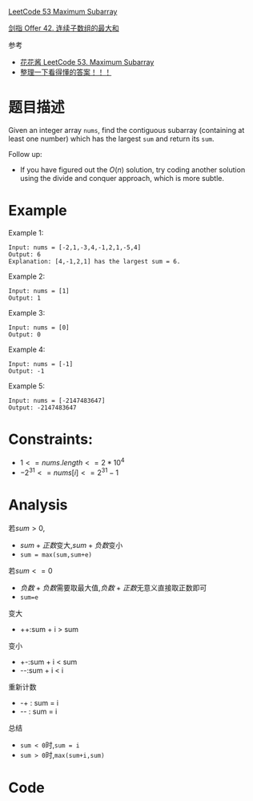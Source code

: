 [LeetCode 53 Maximum Subarray](https://leetcode-cn.com/problems/maximum-subarray/)

[剑指 Offer 42. 连续子数组的最大和](https://leetcode-cn.com/problems/lian-xu-zi-shu-zu-de-zui-da-he-lcof/)

参考

- [花花酱 LeetCode 53. Maximum Subarray](http://zxi.mytechroad.com/blog/dynamic-programming/leetcode-53-maximum-subarray/)
- [整理一下看得懂的答案！！！](https://leetcode-cn.com/problems/maximum-subarray/solution/zheng-li-yi-xia-kan-de-dong-de-da-an-by-lizhiqiang/)

# 题目描述

Given an integer array `nums`, find the contiguous subarray (containing at least one number) which has the largest `sum` and return its `sum`.

Follow up: 

- If you have figured out the $O(n)$ solution, try coding another solution using the divide and conquer approach, which is more subtle.

# Example

Example 1:

```
Input: nums = [-2,1,-3,4,-1,2,1,-5,4]
Output: 6
Explanation: [4,-1,2,1] has the largest sum = 6.
```

Example 2:

```
Input: nums = [1]
Output: 1
```

Example 3:

```
Input: nums = [0]
Output: 0
```

Example 4:

```
Input: nums = [-1]
Output: -1
```

Example 5:

```
Input: nums = [-2147483647]
Output: -2147483647
```

# **Constraints:**

- $1 <= nums.length <= 2 * 10^4$
- $-2^{31} <= nums[i] <= 2^{31} - 1$

# Analysis

若$sum > 0$, 

- $sum+正数$变大,$sum+负数$变小
- `sum = max(sum,sum+e)`

若$sum <= 0$

- $负数+负数$需要取最大值,$负数+正数$无意义直接取正数即可
- `sum=e`

变大

- ++:sum + i > sum

变小

- +-:sum + i < sum
- --:sum + i < i

重新计数

- -+ : sum = i
- -- : sum = i

总结

- `sum < 0`时,`sum = i`
- `sum > 0`时,`max(sum+i,sum)`

# Code

